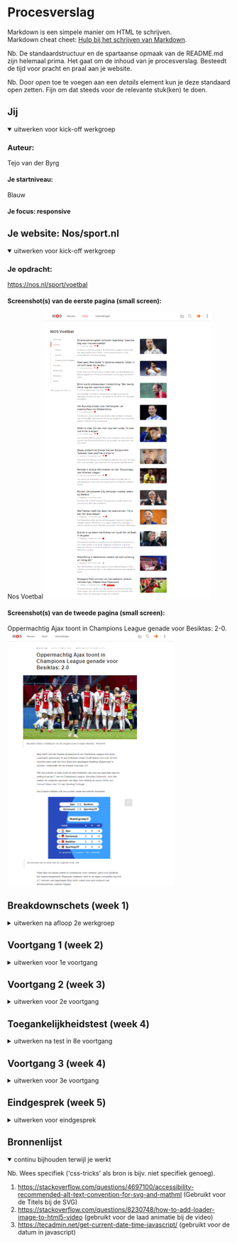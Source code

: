 # Procesverslag
Markdown is een simpele manier om HTML te schrijven.  
Markdown cheat cheet: [Hulp bij het schrijven van Markdown](https://github.com/adam-p/markdown-here/wiki/Markdown-Cheatsheet).

Nb. De standaardstructuur en de spartaanse opmaak van de README.md zijn helemaal prima. Het gaat om de inhoud van je procesverslag. Besteedt de tijd voor pracht en praal aan je website.

Nb. Door *open* toe te voegen aan een *details* element kun je deze standaard open zetten. Fijn om dat steeds voor de relevante stuk(ken) te doen.





## Jij

<details open>
<summary>uitwerken voor kick-off werkgroep</summary>

### Auteur:
Tejo van der Byrg

#### Je startniveau:
Blauw

#### Je focus:  responsive 
 
</details>





## Je website: Nos/sport.nl

<details open>
<summary>uitwerken voor kick-off werkgroep</summary>

### Je opdracht:
https://nos.nl/sport/voetbal

#### Screenshot(s) van de eerste pagina (small screen): 
Nos Voetbal 
<img src="images/voorbeeld1.png" width="375px" alt="omschrijving van de pagina">

#### Screenshot(s) van de tweede pagina (small screen):
Oppermachtig Ajax toont in Champions League genade voor Besiktas: 2-0.
<img src="images/voorbeeld2.png" width="375px" alt="omschrijving van de pagina">
 
</details>





## Breakdownschets (week 1)

<details>
<summary>uitwerken na afloop 2e werkgroep</summary>

### de hele pagina: 
<img src="images/breakdownschets.png" width="375px" alt="breakdown van de hele pagina">

</details>





## Voortgang 1 (week 2)

<details>
<summary>uitwerken voor 1e voortgang</summary>

### Stand van zaken


1.Ervoor zorgen dat de Header altijd zichtbaar is bovenin zonder dat het overlapt met de tekst op de main.
<img src="images/probleem1.png" width="375px" alt="Header overlapt met main">
code Header:
    position: fixed;
    display: flex;
    justify-content: space-around;
    background-color: white;
    margin-bottom: 1em;


### Agenda voor meeting
samen met je groepje opstellen

| student 1      | student 2          | student 3    | student 4        |
| ---            | ---                | ---          | ---              |
| dit bespreken  | en dit             | en ik dit    | en dan ik dat    |
| en dat ook nog | dit als er tijd is | nog een punt | dit wil ik zeker |
| ...            | ...                | ...          | ...              |


### Verslag van meeting
hier na afloop snel de uitkomsten van de meeting vastleggen

- Flexblox gebruiken ipv positions.
- z-index in de header gebruiken.
- eerst html afmaken dan beginnen met css.
- de O van NOS in een span zetten en dan rode kleur geven.

</details>





## Voortgang 2 (week 3)

<details>
<summary>uitwerken voor 2e voortgang</summary>

### Stand van zaken
IK heb de feedback van week 2 verwerkt, heb extra html/css toegevoegd, Heb een day/light modus aangemaakt en ik heb mijn eerste hamburger menu af.


### Agenda voor meeting
samen met je groepje opstellen

| student 1      | student 2          | student 3    | student 4        |
| ---            | ---                | ---          | ---              |
| dit bespreken  | en dit             | en ik dit    | en dan ik dat    |
| en dat ook nog | dit als er tijd is | nog een punt | dit wil ik zeker |
| ...            | ...                | ...          | ...              |


### Verslag van meeting
hier na afloop snel de uitkomsten van de meeting vastleggen


- Het Hamburger menu laten verschijnen op een andere manier.
- Hamburger menu met mouse over niet met click event.
- Id mainheader weghalen.

</details>





## Toegankelijkheidstest (week 4)

<details>
<summary>uitwerken na test in 8e voortgang</summary>

### Bevindingen
Lijst met je bevindingen die in de test naar voren kwamen:

#### Screen reader SVG.
Bij de screenreader merkte ik dat de SVG,s werden voorgelezen als 'afbeelding'. Ik heb geprobeerd dat te fixen met een alt tag maar die mag je niet bij een svg zetten.


#### Darkmode bij oog beperkingen.
Bij de oog beperkingen viel op dat de darkmode makkelijker te lezen was dan light mode. 



#### Toetsenbord. 
Site is met toetsenbord goed bestuurbaar.


#### Met schok is de site moeilijk te besturen. 
Met de schok is de site heel moeilijk te besturen het beste hier tegen zou zijn om voice control te gebruiker maar weet niet hoe ik dat moet doen.

</details>





## Voortgang 3 (week 4)

<details>
<summary>uitwerken voor 3e voortgang</summary>

### Stand van zaken
Ik heb deze week een start gemaakt aan de 2de pagina waarin ik ook een video heb ingezet. Daarnaast is de site nu ook toegankelijk.


### Agenda voor meeting
samen met je groepje opstellen

| student 1      | student 2          | student 3    | student 4        |
| ---            | ---                | ---          | ---              |
| dit bespreken  | en dit             | en ik dit    | en dan ik dat    |
| en dat ook nog | dit als er tijd is | nog een punt | dit wil ik zeker |
| ...            | ...                | ...          | ...              |


### Verslag van meeting
hier na afloop snel de uitkomsten van de meeting vastleggen

- Svg alt doormiddel van <titel>
- laad animatie video door poster
- Height:auto; bij de afbeelding in de sections 

</details>





## Eindgesprek (week 5)

<details>
<summary>uitwerken voor eindgesprek</summary>

### Stand van zaken
Het laatste gedeelte ging goed en ik ben best tevreden over het eind resultaat met name over het haloween thema.
Op 31 oktober krijgt de site een haloween thema.
Voor de rest ben ik ook tevreden over het laadscherm van de video en de laatste styling.

### Belangrijke dingen
1. Om van de ene pagina naar de andere pagina te navigeren kan beste moeilijk zijn. De index.html is te vinden door in de navigatie op sport te drukken en dan bij het hamburger menu op voetbal te drukken.
De 2de pagina is te vinden door op de index.html pagina te drukken op de bovenste section degene die over Ajax Besiktas gaat.
2. Als ik wat dingen aan de site zou toevoegen zijn het voicecontrol en de video laadscherm zoals bij de echte site.

### Surface plane
Ik heb bij de surface plane de volgende 6 dingen gedaan 
1. Day/light modus. 
2. Dom manipulatie (foto die wisselt bij de day/light modus knop).
3. Video.
4. Animatie (laad animatie video).
5. Custom theme (de site heeft een haloween theme).
6. Advanced positioning (z-index).

</details>





## Bronnenlijst

<details open>
<summary>continu bijhouden terwijl je werkt</summary>

Nb. Wees specifiek ('css-tricks' als bron is bijv. niet specifiek genoeg).

1. https://stackoverflow.com/questions/4697100/accessibility-recommended-alt-text-convention-for-svg-and-mathml (Gebruikt voor de Titels bij de SVG)
2. https://stackoverflow.com/questions/8230748/how-to-add-loader-image-to-html5-video (gebruikt voor de laad animatie bij de video)
3. https://tecadmin.net/get-current-date-time-javascript/ (gebruikt voor de datum in javascript)

</details>